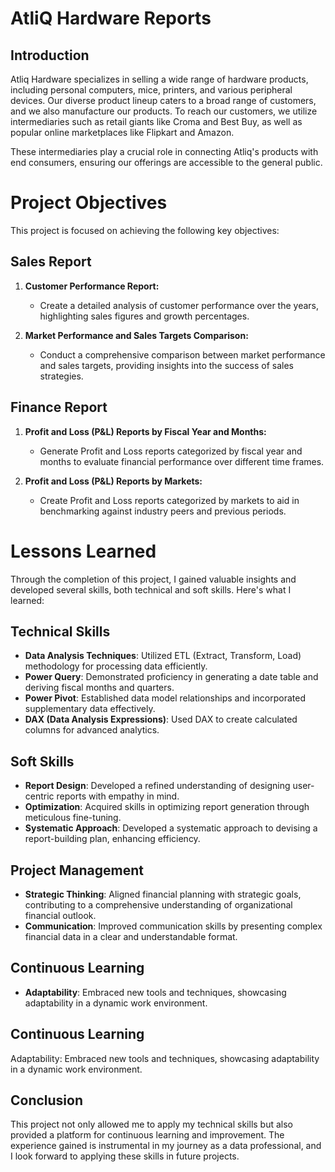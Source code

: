 # AtliQ Hardware Reports

## Introduction
Atliq Hardware specializes in selling a wide range of hardware products, including personal computers, mice, printers, and various peripheral devices. Our diverse product lineup caters to a broad range of customers, and we also manufacture our products. To reach our customers, we utilize intermediaries such as retail giants like Croma and Best Buy, as well as popular online marketplaces like Flipkart and Amazon.

These intermediaries play a crucial role in connecting Atliq's products with end consumers, ensuring our offerings are accessible to the general public.

# Project Objectives
This project is focused on achieving the following key objectives:

## Sales Report

1. **Customer Performance Report:**
   - Create a detailed analysis of customer performance over the years, highlighting sales figures and growth percentages.

2. **Market Performance and Sales Targets Comparison:**
   - Conduct a comprehensive comparison between market performance and sales targets, providing insights into the success of sales strategies.

## Finance Report

1. **Profit and Loss (P&L) Reports by Fiscal Year and Months:**
   - Generate Profit and Loss reports categorized by fiscal year and months to evaluate financial performance over different time frames.

2. **Profit and Loss (P&L) Reports by Markets:**
   - Create Profit and Loss reports categorized by markets to aid in benchmarking against industry peers and previous periods.

# Lessons Learned
Through the completion of this project, I gained valuable insights and developed several skills, both technical and soft skills. Here's what I learned:

## Technical Skills

- **Data Analysis Techniques**: Utilized ETL (Extract, Transform, Load) methodology for processing data efficiently.
- **Power Query**: Demonstrated proficiency in generating a date table and deriving fiscal months and quarters.
- **Power Pivot**: Established data model relationships and incorporated supplementary data effectively.
- **DAX (Data Analysis Expressions)**: Used DAX to create calculated columns for advanced analytics.

## Soft Skills

- **Report Design**: Developed a refined understanding of designing user-centric reports with empathy in mind.
- **Optimization**: Acquired skills in optimizing report generation through meticulous fine-tuning.
- **Systematic Approach**: Developed a systematic approach to devising a report-building plan, enhancing efficiency.

## Project Management

- **Strategic Thinking**: Aligned financial planning with strategic goals, contributing to a comprehensive understanding of organizational financial outlook.
- **Communication**: Improved communication skills by presenting complex financial data in a clear and understandable format.

## Continuous Learning

- **Adaptability**: Embraced new tools and techniques, showcasing adaptability in a dynamic work environment.


## Continuous Learning
Adaptability: Embraced new tools and techniques, showcasing adaptability in a dynamic work environment.

## Conclusion
This project not only allowed me to apply my technical skills but also provided a platform for continuous learning and improvement. The experience gained is instrumental in my journey as a data professional, and I look forward to applying these skills in future projects.
